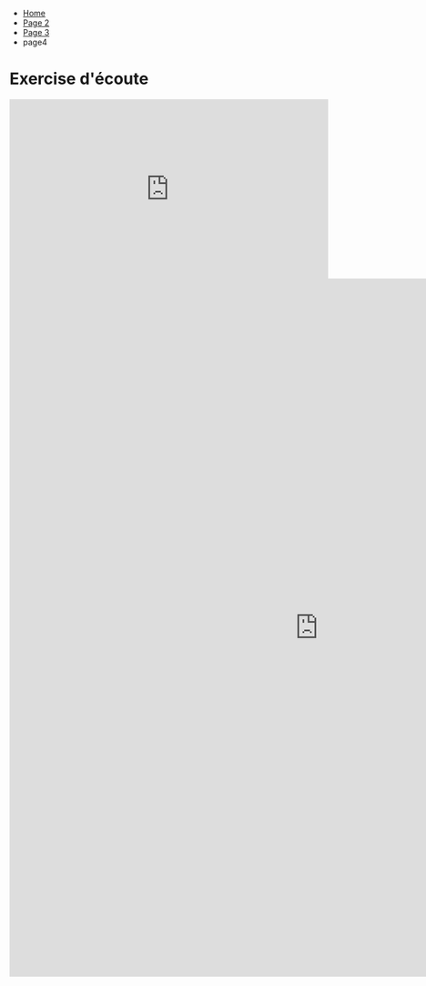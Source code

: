 <ul class="breadcrumb">
  <li><a href="index.html">Home</a></li>
  <li><a href="page2.html">Page 2</a></li>
  <li><a href="page3.html">Page 3</a></li>
  <li>page4</li>
</ul>

<h1>Exercise d'écoute</h1>

<iframe width="560" height="315" src="https://www.youtube.com/embed/X3VNRVo7irM" frameborder="0" gesture="media" allow="encrypted-media" allowfullscreen></iframe>
<iframe src=" https://h5p.org/h5p/embed/153787 " width="1084" height="1227" frameborder="0" allowfullscreen="allowfullscreen"></iframe><script src="https://h5p.org/sites/all/modules/h5p/library/js/h5p-resizer.js" charset="UTF-8"></script>

